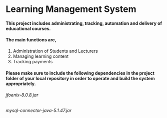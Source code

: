 # Learning Management System
#### This project includes administrating, tracking, automation and delivery of educational courses. 
#### The main functions are,
1. Administration of Students and Lecturers
2. Managing learning content
3. Tracking payments
#### Please make sure to include the following dependencies in the project folder of your local repository in order to operate and build the system appropriately.
######       jfoenix-8.0.8.jar
######       mysql-connector-java-5.1.47.jar
